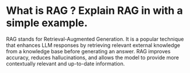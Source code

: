 # What is RAG ? Explain RAG in with a simple example.

RAG stands for Retrieval-Augmented Generation. It is a popular technique that enhances LLM responses by retrieving relevant external knowledge from a knowledge base before generating an answer. RAG improves accuracy, reduces hallucinations, and allows the model to provide more contextually relevant and up-to-date information.
